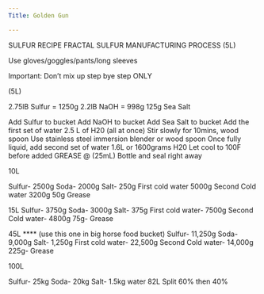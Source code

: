 ```yaml
---
Title: Golden Gun

---
```


SULFUR RECIPE
FRACTAL SULFUR MANUFACTURING PROCESS (5L)

Use gloves/goggles/pants/long sleeves

Important: Don’t mix up step bye step ONLY

(5L)

2.75lB Sulfur = 1250g
2.2lB NaOH = 998g
125g Sea Salt 


Add Sulfur to bucket
Add NaOH to bucket
Add Sea Salt to bucket
Add the first set of water 2.5 L of H20 (all at once)
Stir slowly for 10mins, wood spoon
Use stainless steel immersion blender or wood spoon
Once fully liquid, add second set of water 1.6L or 1600grams H20
Let cool to 100F before added GREASE @ (25mL)
Bottle and seal right away

10L

Sulfur- 2500g
Soda- 2000g
Salt- 250g
First cold water 5000g
Second Cold water 3200g
50g Grease

15L
Sulfur- 3750g
Soda- 3000g
Salt- 375g
First cold water- 7500g
Second Cold water-  4800g
75g- Grease


45L **** (use this one in big horse food bucket)
Sulfur- 11,250g
Soda- 9,000g
Salt- 1,250g
First cold water- 22,500g
Second Cold water-  14,000g
225g- Grease


100L

Sulfur- 25kg
Soda- 20kg
Salt- 1.5kg
water 82L Split 60% then 40%
